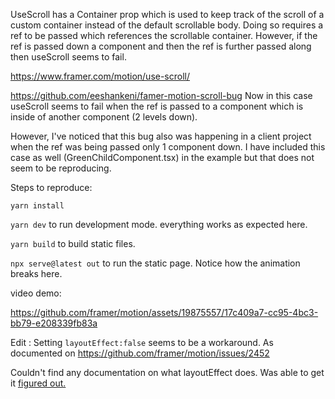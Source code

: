UseScroll has a Container prop which is used to keep track of the scroll of a custom container instead of the default scrollable body.
Doing so requires a ref to be passed which references the scrollable container. However, if the ref is passed down a component and
then the ref is further passed along then useScroll seems to fail.

https://www.framer.com/motion/use-scroll/

https://github.com/eeshankeni/famer-motion-scroll-bug
Now in this case useScroll seems to fail when the ref is passed to a component which is inside of another component (2 levels down). 

However, I've noticed that this bug also was happening in a client project when the ref was being passed only 1 component down. I have included this case as well (GreenChildComponent.tsx) in the example but that does not seem to be reproducing.


Steps to reproduce:

`yarn install`

`yarn dev` to run development mode. everything works as expected here.

`yarn build` to build static files.

`npx serve@latest out` to run the static page. Notice how the animation breaks here.

video demo:

https://github.com/framer/motion/assets/19875557/17c409a7-cc95-4bc3-bb79-e208339fb83a



Edit : Setting `layoutEffect:false` seems to be a workaround.  As documented on https://github.com/framer/motion/issues/2452

Couldn't find any documentation on what layoutEffect does. Was able to get it [figured out.](https://velocilabs.com)

